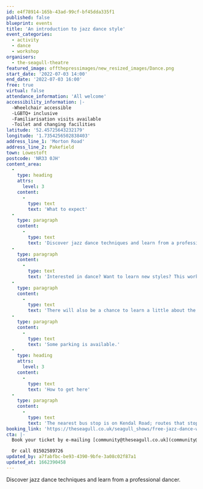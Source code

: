 ```yaml
---
id: e4f78914-165b-43ad-99cf-bf45dda335f1
published: false
blueprint: events
title: 'An introduction to jazz dance style'
event_categories:
  - activity
  - dance
  - workshop
organisers:
  - the-seagull-theatre
featured_image: offthepressimages/new_resized_images/Dance.png
start_date: '2022-07-03 14:00'
end_date: '2022-07-03 16:00'
free: true
virtual: false
attendance_information: 'All welcome'
accessibility_information: |-
  -Wheelchair accessible
  -LGBTQ+ inclusive
  -Familiarisation visits available
  -Toilet and changing facilities
latitude: '52.45725643232179'
longitude: '1.7354256502838403'
address_line_1: 'Morton Road'
address_line_2: Pakefield
town: Lowestoft
postcode: 'NR33 0JH'
content_area:
  -
    type: heading
    attrs:
      level: 3
    content:
      -
        type: text
        text: 'What to expect'
  -
    type: paragraph
    content:
      -
        type: text
        text: 'Discover jazz dance techniques and learn from a professional dancer.'
  -
    type: paragraph
    content:
      -
        type: text
        text: 'Interested in dance? Want to learn new styles? This workshop will be looking at jazz dance techniques and connecting them together to produce a high energy musical theatre performance.'
  -
    type: paragraph
    content:
      -
        type: text
        text: 'There will also be a chance to learn a little about the history of musical theatre and broaden your musical knowledge.'
  -
    type: paragraph
    content:
      -
        type: text
        text: 'Some parking is available.'
  -
    type: heading
    attrs:
      level: 3
    content:
      -
        type: text
        text: 'How to get here'
  -
    type: paragraph
    content:
      -
        type: text
        text: 'The nearest bus stop is on Kendal Road; routes that stop there: 99 Coastal Clipper, X2 Coastlink, X21 Coastlink.'
booking_link: 'https://theseagull.co.uk/seagull_shows/free-jazz-dance-workshop/'
cta: |-
  Book your ticket by e-mailing [community@theseagull.co.uk](community@theseagull.co.uk)

  Or call 01502589726
updated_by: a7fabfbc-be93-4390-9bfe-3a08c02f87a1
updated_at: 1662390458
---
```

Discover jazz dance techniques and learn from a professional dancer.